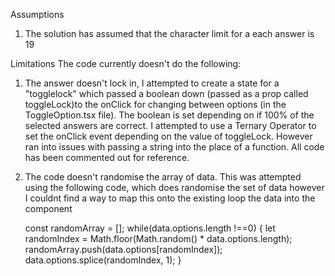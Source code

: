 
Assumptions
1) The solution has assumed that the character limit for a each answer is 19

Limitations
The code currently doesn't do the following:
1) The answer doesn't lock in, I attempted to create a state for a "togglelock" which passed a boolean down (passed as a prop called toggleLock)to the onClick for changing between options (in the ToggleOption.tsx file). The boolean is set depending on if 100% of the selected answers are correct. I attempted to use a Ternary Operator to set the onClick event depending on the value of toggleLock. However ran into issues with passing a string into the place of a function. All code has been commented out for reference.

2) The code doesn't randomise the array of data. This was attempted using the following code, which does randomise the set of data however I couldnt find a way to map this onto the existing loop the data into the <ToggleContainer /> component

      const randomArray = [];
      while(data.options.length !==0) {
      let randomIndex = Math.floor(Math.random() * data.options.length);
         randomArray.push(data.options[randomIndex]);
          data.options.splice(randomIndex, 1);
        }
